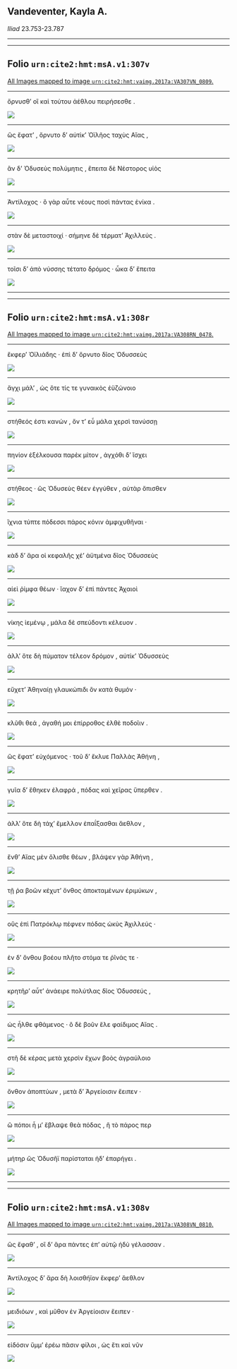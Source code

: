 ## Vandeventer, Kayla A.

*Iliad* 23.753-23.787

---

---

## **Folio `urn:cite2:hmt:msA.v1:307v`**



[All Images mapped to image `urn:cite2:hmt:vaimg.2017a:VA307VN_0809`.](http://www.homermultitext.org/ict2/index.html?urn=urn:cite2:hmt:vaimg.2017a:VA307VN_0809@0.4678,0.6123,0.4536,0.02241&urn=urn:cite2:hmt:vaimg.2017a:VA307VN_0809@0.4923,0.6315,0.4130,0.01715&urn=urn:cite2:hmt:vaimg.2017a:VA307VN_0809@0.4937,0.6479,0.4224,0.01909&urn=urn:cite2:hmt:vaimg.2017a:VA307VN_0809@0.4899,0.6693,0.4234,0.02089&urn=urn:cite2:hmt:vaimg.2017a:VA307VN_0809@0.4934,0.6841,0.4272,0.02490&urn=urn:cite2:hmt:vaimg.2017a:VA307VN_0809@0.4784,0.7022,0.4357,0.02669)

---- 

 ὄρνυσθʼ οἳ καὶ τούτου ἀέθλου πειρήσεσθε . 

 <a href="http://www.homermultitext.org/ict2/index.html?urn=urn:cite2:hmt:vaimg.2017a:VA307VN_0809@0.4678,0.6123,0.4536,0.02241"><img src="http://beta.hpcc.uh.edu/scs/image/500/500/urn:cite2:hmt:vaimg.2017a:VA307VN_0809@0.4678,0.6123,0.4536,0.02241"/></a> 

---- 

 ὣς ἔφατʼ , ὄρνυτο δʼ αὐτίκʼ Ὀϊλῆος ταχὺς Αἴας , 

 <a href="http://www.homermultitext.org/ict2/index.html?urn=urn:cite2:hmt:vaimg.2017a:VA307VN_0809@0.4923,0.6315,0.4130,0.01715"><img src="http://beta.hpcc.uh.edu/scs/image/500/500/urn:cite2:hmt:vaimg.2017a:VA307VN_0809@0.4923,0.6315,0.4130,0.01715"/></a> 

---- 

 ἂν δʼ Ὀδυσεὺς πολύμητις , ἔπειτα δὲ Νέστορος υἱὸς 

 <a href="http://www.homermultitext.org/ict2/index.html?urn=urn:cite2:hmt:vaimg.2017a:VA307VN_0809@0.4937,0.6479,0.4224,0.01909"><img src="http://beta.hpcc.uh.edu/scs/image/500/500/urn:cite2:hmt:vaimg.2017a:VA307VN_0809@0.4937,0.6479,0.4224,0.01909"/></a> 

---- 

 Ἀντίλοχος · ὃ γὰρ αὖτε νέους ποσὶ πάντας ἐνίκα . 

 <a href="http://www.homermultitext.org/ict2/index.html?urn=urn:cite2:hmt:vaimg.2017a:VA307VN_0809@0.4899,0.6693,0.4234,0.02089"><img src="http://beta.hpcc.uh.edu/scs/image/500/500/urn:cite2:hmt:vaimg.2017a:VA307VN_0809@0.4899,0.6693,0.4234,0.02089"/></a> 

---- 

 στὰν δὲ μεταστοιχί · σήμηνε δὲ τέρματʼ Ἀχιλλεύς . 

 <a href="http://www.homermultitext.org/ict2/index.html?urn=urn:cite2:hmt:vaimg.2017a:VA307VN_0809@0.4934,0.6841,0.4272,0.02490"><img src="http://beta.hpcc.uh.edu/scs/image/500/500/urn:cite2:hmt:vaimg.2017a:VA307VN_0809@0.4934,0.6841,0.4272,0.02490"/></a> 

---- 

 τοῖσι δʼ ἀπὸ νύσσης τέτατο δρόμος · ὦκα δʼ ἔπειτα 

 <a href="http://www.homermultitext.org/ict2/index.html?urn=urn:cite2:hmt:vaimg.2017a:VA307VN_0809@0.4784,0.7022,0.4357,0.02669"><img src="http://beta.hpcc.uh.edu/scs/image/500/500/urn:cite2:hmt:vaimg.2017a:VA307VN_0809@0.4784,0.7022,0.4357,0.02669"/></a> 

---

---

## **Folio `urn:cite2:hmt:msA.v1:308r`**



[All Images mapped to image `urn:cite2:hmt:vaimg.2017a:VA308RN_0478`.](http://www.homermultitext.org/ict2/index.html?urn=urn:cite2:hmt:vaimg.2017a:VA308RN_0478@0.2085,0.1914,0.3773,0.02711&urn=urn:cite2:hmt:vaimg.2017a:VA308RN_0478@0.2073,0.2130,0.3729,0.02683&urn=urn:cite2:hmt:vaimg.2017a:VA308RN_0478@0.2063,0.2360,0.4062,0.02102&urn=urn:cite2:hmt:vaimg.2017a:VA308RN_0478@0.2060,0.2510,0.4005,0.02324&urn=urn:cite2:hmt:vaimg.2017a:VA308RN_0478@0.2084,0.2723,0.4237,0.02268&urn=urn:cite2:hmt:vaimg.2017a:VA308RN_0478@0.2047,0.2896,0.4219,0.02434&urn=urn:cite2:hmt:vaimg.2017a:VA308RN_0478@0.2023,0.3069,0.4368,0.02600&urn=urn:cite2:hmt:vaimg.2017a:VA308RN_0478@0.2019,0.3278,0.4071,0.02254&urn=urn:cite2:hmt:vaimg.2017a:VA308RN_0478@0.2045,0.3477,0.3963,0.02172&urn=urn:cite2:hmt:vaimg.2017a:VA308RN_0478@0.1990,0.3649,0.4427,0.02752&urn=urn:cite2:hmt:vaimg.2017a:VA308RN_0478@0.1984,0.3844,0.4154,0.02600&urn=urn:cite2:hmt:vaimg.2017a:VA308RN_0478@0.2032,0.4055,0.4206,0.02393&urn=urn:cite2:hmt:vaimg.2017a:VA308RN_0478@0.1984,0.4248,0.4573,0.02268&urn=urn:cite2:hmt:vaimg.2017a:VA308RN_0478@0.1960,0.4408,0.4573,0.02669&urn=urn:cite2:hmt:vaimg.2017a:VA308RN_0478@0.1947,0.4628,0.4134,0.02227&urn=urn:cite2:hmt:vaimg.2017a:VA308RN_0478@0.1969,0.4820,0.4353,0.02089&urn=urn:cite2:hmt:vaimg.2017a:VA308RN_0478@0.1945,0.4986,0.4713,0.02517&urn=urn:cite2:hmt:vaimg.2017a:VA308RN_0478@0.2119,0.5202,0.4453,0.02310&urn=urn:cite2:hmt:vaimg.2017a:VA308RN_0478@0.2113,0.5378,0.3990,0.02296&urn=urn:cite2:hmt:vaimg.2017a:VA308RN_0478@0.2097,0.5584,0.4154,0.02116&urn=urn:cite2:hmt:vaimg.2017a:VA308RN_0478@0.2010,0.5744,0.4519,0.02351&urn=urn:cite2:hmt:vaimg.2017a:VA308RN_0478@0.2043,0.5935,0.4213,0.02545&urn=urn:cite2:hmt:vaimg.2017a:VA308RN_0478@0.2060,0.6131,0.4066,0.02351&urn=urn:cite2:hmt:vaimg.2017a:VA308RN_0478@0.1997,0.6331,0.4416,0.02227&urn=urn:cite2:hmt:vaimg.2017a:VA308RN_0478@0.2038,0.6509,0.4108,0.02863)

---- 

 ἔκφερʼ Ὀϊλιάδης · ἐπὶ δʼ ὄρνυτο δῖος Ὀδυσσεὺς 

 <a href="http://www.homermultitext.org/ict2/index.html?urn=urn:cite2:hmt:vaimg.2017a:VA308RN_0478@0.2085,0.1914,0.3773,0.02711"><img src="http://beta.hpcc.uh.edu/scs/image/500/500/urn:cite2:hmt:vaimg.2017a:VA308RN_0478@0.2085,0.1914,0.3773,0.02711"/></a> 

---- 

 ἄγχι μάλʼ , ὡς ὅτε τίς τε γυναικὸς ἐϋζώνοιο 

 <a href="http://www.homermultitext.org/ict2/index.html?urn=urn:cite2:hmt:vaimg.2017a:VA308RN_0478@0.2073,0.2130,0.3729,0.02683"><img src="http://beta.hpcc.uh.edu/scs/image/500/500/urn:cite2:hmt:vaimg.2017a:VA308RN_0478@0.2073,0.2130,0.3729,0.02683"/></a> 

---- 

 στήθεός ἐστι κανών , ὅν τʼ εὖ μάλα χερσὶ τανύσσῃ 

 <a href="http://www.homermultitext.org/ict2/index.html?urn=urn:cite2:hmt:vaimg.2017a:VA308RN_0478@0.2063,0.2360,0.4062,0.02102"><img src="http://beta.hpcc.uh.edu/scs/image/500/500/urn:cite2:hmt:vaimg.2017a:VA308RN_0478@0.2063,0.2360,0.4062,0.02102"/></a> 

---- 

 πηνίον ἐξέλκουσα παρὲκ μίτον , ἀγχόθι δʼ ἴσχει 

 <a href="http://www.homermultitext.org/ict2/index.html?urn=urn:cite2:hmt:vaimg.2017a:VA308RN_0478@0.2060,0.2510,0.4005,0.02324"><img src="http://beta.hpcc.uh.edu/scs/image/500/500/urn:cite2:hmt:vaimg.2017a:VA308RN_0478@0.2060,0.2510,0.4005,0.02324"/></a> 

---- 

 στήθεος · ὣς Ὀδυσεὺς θέεν ἐγγύθεν , αὐτὰρ ὄπισθεν 

 <a href="http://www.homermultitext.org/ict2/index.html?urn=urn:cite2:hmt:vaimg.2017a:VA308RN_0478@0.2084,0.2723,0.4237,0.02268"><img src="http://beta.hpcc.uh.edu/scs/image/500/500/urn:cite2:hmt:vaimg.2017a:VA308RN_0478@0.2084,0.2723,0.4237,0.02268"/></a> 

---- 

 ἴχνια τύπτε πόδεσσι πάρος κόνιν ἀμφιχυθῆναι · 

 <a href="http://www.homermultitext.org/ict2/index.html?urn=urn:cite2:hmt:vaimg.2017a:VA308RN_0478@0.2047,0.2896,0.4219,0.02434"><img src="http://beta.hpcc.uh.edu/scs/image/500/500/urn:cite2:hmt:vaimg.2017a:VA308RN_0478@0.2047,0.2896,0.4219,0.02434"/></a> 

---- 

 κὰδ δʼ ἄρα οἱ κεφαλῆς χέʼ ἀϋτμένα δῖος Ὀδυσσεὺς 

 <a href="http://www.homermultitext.org/ict2/index.html?urn=urn:cite2:hmt:vaimg.2017a:VA308RN_0478@0.2023,0.3069,0.4368,0.02600"><img src="http://beta.hpcc.uh.edu/scs/image/500/500/urn:cite2:hmt:vaimg.2017a:VA308RN_0478@0.2023,0.3069,0.4368,0.02600"/></a> 

---- 

 αἰεὶ ῥίμφα θέων · ἴαχον δʼ ἐπὶ πάντες Ἀχαιοὶ 

 <a href="http://www.homermultitext.org/ict2/index.html?urn=urn:cite2:hmt:vaimg.2017a:VA308RN_0478@0.2019,0.3278,0.4071,0.02254"><img src="http://beta.hpcc.uh.edu/scs/image/500/500/urn:cite2:hmt:vaimg.2017a:VA308RN_0478@0.2019,0.3278,0.4071,0.02254"/></a> 

---- 

 νίκης ἱεμένῳ , μάλα δὲ σπεύδοντι κέλευον . 

 <a href="http://www.homermultitext.org/ict2/index.html?urn=urn:cite2:hmt:vaimg.2017a:VA308RN_0478@0.2045,0.3477,0.3963,0.02172"><img src="http://beta.hpcc.uh.edu/scs/image/500/500/urn:cite2:hmt:vaimg.2017a:VA308RN_0478@0.2045,0.3477,0.3963,0.02172"/></a> 

---- 

 ἀλλʼ ὅτε δὴ πύματον τέλεον δρόμον , αὐτίκʼ Ὀδυσσεὺς 

 <a href="http://www.homermultitext.org/ict2/index.html?urn=urn:cite2:hmt:vaimg.2017a:VA308RN_0478@0.1990,0.3649,0.4427,0.02752"><img src="http://beta.hpcc.uh.edu/scs/image/500/500/urn:cite2:hmt:vaimg.2017a:VA308RN_0478@0.1990,0.3649,0.4427,0.02752"/></a> 

---- 

 εὔχετʼ Ἀθηναίῃ γλαυκώπιδι ὃν κατὰ θυμόν · 

 <a href="http://www.homermultitext.org/ict2/index.html?urn=urn:cite2:hmt:vaimg.2017a:VA308RN_0478@0.1984,0.3844,0.4154,0.02600"><img src="http://beta.hpcc.uh.edu/scs/image/500/500/urn:cite2:hmt:vaimg.2017a:VA308RN_0478@0.1984,0.3844,0.4154,0.02600"/></a> 

---- 

 κλῦθι θεά , ἀγαθή μοι ἐπίρροθος ἐλθὲ ποδοῖιν . 

 <a href="http://www.homermultitext.org/ict2/index.html?urn=urn:cite2:hmt:vaimg.2017a:VA308RN_0478@0.2032,0.4055,0.4206,0.02393"><img src="http://beta.hpcc.uh.edu/scs/image/500/500/urn:cite2:hmt:vaimg.2017a:VA308RN_0478@0.2032,0.4055,0.4206,0.02393"/></a> 

---- 

 ὣς ἔφατʼ εὐχόμενος · τοῦ δʼ ἔκλυε Παλλὰς Ἀθήνη , 

 <a href="http://www.homermultitext.org/ict2/index.html?urn=urn:cite2:hmt:vaimg.2017a:VA308RN_0478@0.1984,0.4248,0.4573,0.02268"><img src="http://beta.hpcc.uh.edu/scs/image/500/500/urn:cite2:hmt:vaimg.2017a:VA308RN_0478@0.1984,0.4248,0.4573,0.02268"/></a> 

---- 

 γυῖα δʼ ἔθηκεν ἐλαφρά , πόδας καὶ χεῖρας ὕπερθεν . 

 <a href="http://www.homermultitext.org/ict2/index.html?urn=urn:cite2:hmt:vaimg.2017a:VA308RN_0478@0.1960,0.4408,0.4573,0.02669"><img src="http://beta.hpcc.uh.edu/scs/image/500/500/urn:cite2:hmt:vaimg.2017a:VA308RN_0478@0.1960,0.4408,0.4573,0.02669"/></a> 

---- 

 ἀλλʼ ὅτε δὴ τάχʼ ἔμελλον ἐπαΐξασθαι ἄεθλον , 

 <a href="http://www.homermultitext.org/ict2/index.html?urn=urn:cite2:hmt:vaimg.2017a:VA308RN_0478@0.1947,0.4628,0.4134,0.02227"><img src="http://beta.hpcc.uh.edu/scs/image/500/500/urn:cite2:hmt:vaimg.2017a:VA308RN_0478@0.1947,0.4628,0.4134,0.02227"/></a> 

---- 

 ἔνθʼ Αἴας μὲν ὄλισθε θέων , βλάψεν γὰρ Ἀθήνη , 

 <a href="http://www.homermultitext.org/ict2/index.html?urn=urn:cite2:hmt:vaimg.2017a:VA308RN_0478@0.1969,0.4820,0.4353,0.02089"><img src="http://beta.hpcc.uh.edu/scs/image/500/500/urn:cite2:hmt:vaimg.2017a:VA308RN_0478@0.1969,0.4820,0.4353,0.02089"/></a> 

---- 

 τῇ ῥα βοῶν κέχυτʼ ὄνθος ἀποκταμένων ἐριμύκων , 

 <a href="http://www.homermultitext.org/ict2/index.html?urn=urn:cite2:hmt:vaimg.2017a:VA308RN_0478@0.1945,0.4986,0.4713,0.02517"><img src="http://beta.hpcc.uh.edu/scs/image/500/500/urn:cite2:hmt:vaimg.2017a:VA308RN_0478@0.1945,0.4986,0.4713,0.02517"/></a> 

---- 

 οὓς ἐπὶ Πατρόκλῳ πέφνεν πόδας ὠκὺς Ἀχιλλεύς · 

 <a href="http://www.homermultitext.org/ict2/index.html?urn=urn:cite2:hmt:vaimg.2017a:VA308RN_0478@0.2119,0.5202,0.4453,0.02310"><img src="http://beta.hpcc.uh.edu/scs/image/500/500/urn:cite2:hmt:vaimg.2017a:VA308RN_0478@0.2119,0.5202,0.4453,0.02310"/></a> 

---- 

 ἐν δʼ ὄνθου βοέου πλῆτο στόμα τε ῥῖνάς τε · 

 <a href="http://www.homermultitext.org/ict2/index.html?urn=urn:cite2:hmt:vaimg.2017a:VA308RN_0478@0.2113,0.5378,0.3990,0.02296"><img src="http://beta.hpcc.uh.edu/scs/image/500/500/urn:cite2:hmt:vaimg.2017a:VA308RN_0478@0.2113,0.5378,0.3990,0.02296"/></a> 

---- 

 κρητῆρʼ αὖτʼ ἀνάειρε πολύτλας δῖος Ὀδυσσεύς , 

 <a href="http://www.homermultitext.org/ict2/index.html?urn=urn:cite2:hmt:vaimg.2017a:VA308RN_0478@0.2097,0.5584,0.4154,0.02116"><img src="http://beta.hpcc.uh.edu/scs/image/500/500/urn:cite2:hmt:vaimg.2017a:VA308RN_0478@0.2097,0.5584,0.4154,0.02116"/></a> 

---- 

 ὡς ἦλθε φθάμενος · ὃ δὲ βοῦν ἕλε φαίδιμος Αἴας . 

 <a href="http://www.homermultitext.org/ict2/index.html?urn=urn:cite2:hmt:vaimg.2017a:VA308RN_0478@0.2010,0.5744,0.4519,0.02351"><img src="http://beta.hpcc.uh.edu/scs/image/500/500/urn:cite2:hmt:vaimg.2017a:VA308RN_0478@0.2010,0.5744,0.4519,0.02351"/></a> 

---- 

 στῆ δὲ κέρας μετὰ χερσὶν ἔχων βοὸς ἀγραύλοιο 

 <a href="http://www.homermultitext.org/ict2/index.html?urn=urn:cite2:hmt:vaimg.2017a:VA308RN_0478@0.2043,0.5935,0.4213,0.02545"><img src="http://beta.hpcc.uh.edu/scs/image/500/500/urn:cite2:hmt:vaimg.2017a:VA308RN_0478@0.2043,0.5935,0.4213,0.02545"/></a> 

---- 

 ὄνθον ἀποπτύων , μετὰ δʼ Ἀργείοισιν ἔειπεν · 

 <a href="http://www.homermultitext.org/ict2/index.html?urn=urn:cite2:hmt:vaimg.2017a:VA308RN_0478@0.2060,0.6131,0.4066,0.02351"><img src="http://beta.hpcc.uh.edu/scs/image/500/500/urn:cite2:hmt:vaimg.2017a:VA308RN_0478@0.2060,0.6131,0.4066,0.02351"/></a> 

---- 

 ὢ πόποι ἦ μʼ ἔβλαψε θεὰ πόδας , ἣ τὸ πάρος περ 

 <a href="http://www.homermultitext.org/ict2/index.html?urn=urn:cite2:hmt:vaimg.2017a:VA308RN_0478@0.1997,0.6331,0.4416,0.02227"><img src="http://beta.hpcc.uh.edu/scs/image/500/500/urn:cite2:hmt:vaimg.2017a:VA308RN_0478@0.1997,0.6331,0.4416,0.02227"/></a> 

---- 

 μήτηρ ὣς Ὀδυσῆϊ παρίσταται ἠδʼ ἐπαρήγει . 

 <a href="http://www.homermultitext.org/ict2/index.html?urn=urn:cite2:hmt:vaimg.2017a:VA308RN_0478@0.2038,0.6509,0.4108,0.02863"><img src="http://beta.hpcc.uh.edu/scs/image/500/500/urn:cite2:hmt:vaimg.2017a:VA308RN_0478@0.2038,0.6509,0.4108,0.02863"/></a> 

---

---

## **Folio `urn:cite2:hmt:msA.v1:308v`**



[All Images mapped to image `urn:cite2:hmt:vaimg.2017a:VA308VN_0810`.](http://www.homermultitext.org/ict2/index.html?urn=urn:cite2:hmt:vaimg.2017a:VA308VN_0810@0.4888,0.2225,0.4387,0.02531&urn=urn:cite2:hmt:vaimg.2017a:VA308VN_0810@0.4906,0.2436,0.4127,0.02531&urn=urn:cite2:hmt:vaimg.2017a:VA308VN_0810@0.4941,0.2660,0.4064,0.02061&urn=urn:cite2:hmt:vaimg.2017a:VA308VN_0810@0.4917,0.2840,0.4066,0.01881)

---- 

 ὣς ἔφαθʼ , οἳ δʼ ἄρα πάντες ἐπʼ αὐτῷ ἡδὺ γέλασσαν . 

 <a href="http://www.homermultitext.org/ict2/index.html?urn=urn:cite2:hmt:vaimg.2017a:VA308VN_0810@0.4888,0.2225,0.4387,0.02531"><img src="http://beta.hpcc.uh.edu/scs/image/500/500/urn:cite2:hmt:vaimg.2017a:VA308VN_0810@0.4888,0.2225,0.4387,0.02531"/></a> 

---- 

 Ἀντίλοχος δʼ ἄρα δὴ λοισθήϊον ἔκφερʼ ἄεθλον 

 <a href="http://www.homermultitext.org/ict2/index.html?urn=urn:cite2:hmt:vaimg.2017a:VA308VN_0810@0.4906,0.2436,0.4127,0.02531"><img src="http://beta.hpcc.uh.edu/scs/image/500/500/urn:cite2:hmt:vaimg.2017a:VA308VN_0810@0.4906,0.2436,0.4127,0.02531"/></a> 

---- 

 μειδιόων , καὶ μῦθον ἐν Ἀργείοισιν ἔειπεν · 

 <a href="http://www.homermultitext.org/ict2/index.html?urn=urn:cite2:hmt:vaimg.2017a:VA308VN_0810@0.4941,0.2660,0.4064,0.02061"><img src="http://beta.hpcc.uh.edu/scs/image/500/500/urn:cite2:hmt:vaimg.2017a:VA308VN_0810@0.4941,0.2660,0.4064,0.02061"/></a> 

---- 

 εἰδόσιν ὔμμʼ ἐρέω πᾶσιν φίλοι , ὡς ἔτι καὶ νῦν 

 <a href="http://www.homermultitext.org/ict2/index.html?urn=urn:cite2:hmt:vaimg.2017a:VA308VN_0810@0.4917,0.2840,0.4066,0.01881"><img src="http://beta.hpcc.uh.edu/scs/image/500/500/urn:cite2:hmt:vaimg.2017a:VA308VN_0810@0.4917,0.2840,0.4066,0.01881"/></a> 